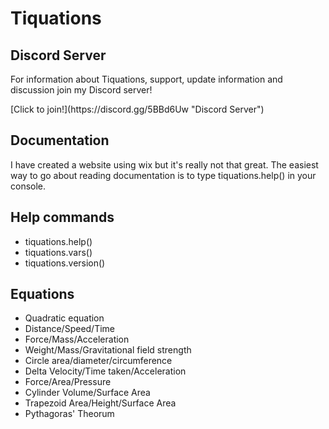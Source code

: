 <h1>Tiquations</h1>

<h2>Discord Server</h2>
<p>For information about Tiquations, support, update information and discussion join my Discord server!</p>
[Click to join!](https://discord.gg/5BBd6Uw "Discord Server")

<h2>Documentation</h2>
<p>I have created a website using wix but it's really not that great. The easiest way to go about reading documentation is to type tiquations.help() in your console.</p>

<h2>Help commands</h2>
<ul>
<li>tiquations.help()</li>
<li>tiquations.vars()</li>
<li>tiquations.version()</li>
</ul>

<h2>Equations</h2>
<ul>
<li>Quadratic equation</li>
<li>Distance/Speed/Time</li>
<li>Force/Mass/Acceleration</li>
<li>Weight/Mass/Gravitational field strength</li>
<li>Circle area/diameter/circumference</li>
<li>Delta Velocity/Time taken/Acceleration</li>
<li>Force/Area/Pressure</li>
<li>Cylinder Volume/Surface Area</li>
<li>Trapezoid Area/Height/Surface Area</li>
<li>Pythagoras' Theorum</li>
</ul>
